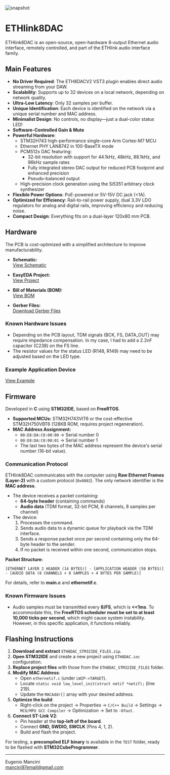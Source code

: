![snapshot](https://github.com/emna8388/ETHlink8DAC/blob/main/snapshot_PCB/3D_ETHlink8xDAC_PCB.png)

# ETHlink8DAC

ETHlink8DAC is an open-source, open-hardware 8-output Ethernet audio interface, remotely controlled, and part of the ETHlink audio interface family.

## Main Features

- **No Driver Required**: The ETH8DACV2 VST3 plugin enables direct audio streaming from your DAW.
- **Scalability**: Supports up to 32 devices on a local network, depending on network quality.
- **Ultra-Low Latency**: Only 32 samples per buffer.
- **Unique Identification**: Each device is identified on the network via a unique serial number and MAC address.
- **Minimalist Design**: No controls, no display—just a dual-color status LED!
- **Software-Controlled Gain & Mute**
- **Powerful Hardware**:
  - STM32H743 high-performance single-core Arm Cortex-M7 MCU
  - Ethernet PHY LAN8742 in 100-BaseTX mode
  - PCM512x DAC featuring:
    - 32-bit resolution with support for 44.1kHz, 48kHz, 88.1kHz, and 96kHz sample rates
    - Fully integrated stereo DAC output for reduced PCB footprint and enhanced precision
    - Pseudo-balanced output
  - High-precision clock generation using the Si5351 arbitrary clock synthesizer
- **Flexible Power Options**: PoE-powered or 5V-15V DC jack (<1A).
- **Optimized for Efficiency**: Rail-to-rail power supply, dual 3.3V LDO regulators for analog and digital rails, improving efficiency and reducing noise.
- **Compact Design**: Everything fits on a dual-layer 120x80 mm PCB.

## Hardware

The PCB is cost-optimized with a simplified architecture to improve manufacturability.

- **Schematic:**\
  [View Schematic](https://github.com/emna8388/ETHlink8DAC/tree/main/PCB_schematic)

- **EasyEDA Project:**\
  [View Project](https://github.com/emna8388/ETHlink8DAC/tree/main/PCB_EasyEDAPro_PROJECT)

- **Bill of Materials (BOM):**\
  [View BOM](https://github.com/emna8388/ETHlink8DAC/tree/main/PCB_BOM)

- **Gerber Files:**\
  [Download Gerber Files](https://github.com/emna8388/ETHlink8DAC/tree/main/PCB_fabrication_file%20)

### Known Hardware Issues

- Depending on the PCB layout, TDM signals (BCK, FS, DATA\_OUT) may require impedance compensation. In my case, I had to add a 2.2nF capacitor (C238) on the FS line.
- The resistor values for the status LED (R148, R149) may need to be adjusted based on the LED type.

### Example Application Device

[View Example](https://github.com/emna8388/ETHlink8DAC/tree/main/snapshot_device_example)

## Firmware

Developed in **C** using **STM32IDE**, based on **FreeRTOS**.

- **Supported MCUs:** STM32H743VIT6 or the cost-effective STM32H750VBT6 (128KB ROM, requires project regeneration).
- **MAC Address Assignment:**
  - `00:E8:DA:C0:00:00` → Serial number 0
  - `00:E8:DA:C0:00:01` → Serial number 1
  - The last two bytes of the MAC address represent the device's serial number (16-bit value).

### Communication Protocol

ETHlink8DAC communicates with the computer using **Raw Ethernet Frames (Layer-2)** with a custom protocol (`0x0802`). The only network identifier is the **MAC address**.

- The device receives a packet containing:
  - **64-byte header** (containing commands)
  - **Audio data** (TDM format, 32-bit PCM, 8 channels, 8 samples per channel)
- The device:
  1. Processes the command.
  2. Sends audio data to a dynamic queue for playback via the TDM interface.
  3. Sends a response packet once per second containing only the 64-byte header to the sender.
  4. If no packet is received within one second, communication stops.

**Packet Structure:**

```
[ETHERNET LAYER 2 HEADER (14 BYTES)] - [APPLICATION HEADER (50 BYTES)] - [AUDIO DATA (8 CHANNELS × 8 SAMPLES × 4 BYTES PER SAMPLE)]
```

For details, refer to **main.c** and **ethernetif.c**.

### Known Firmware Issues

- Audio samples must be transmitted every **8/FS**, which is **<<1ms**. To accommodate this, the **FreeRTOS scheduler must be set to at least 10,000 ticks per second**, which might cause system instability. However, in this specific application, it functions reliably.

## Flashing Instructions

1. **Download and extract** `ETH8DAC_STM32IDE_FILES.zip`.
2. **Open STM32IDE** and create a new project using `ETH8DAC.ioc` configuration.
3. **Replace project files** with those from the `ETH8DAC_STM32IDE_FILES` folder.
4. **Modify MAC Address**:
   - Open `ethernetif.c` (under `LWIP->TARGET`).
   - Locate `static void low_level_init(struct netif *netif);` (line 219).
   - Update the `MACAddr[]` array with your desired address.
5. **Optimize the build**:
   - Right-click on the project → Properties → `C/C++ Build` → Settings → `MCU/MPU GCC Compiler` → Optimization → Set to `-Ofast`.
6. **Connect ST-Link V2**:
   - Pin header at the **top-left of the board**.
   - Connect **GND, SWDIO, SWCLK** (Pins 4, 1, 2).
   - Build and flash the project.

For testing, a **precompiled ELF binary** is available in the `TEST` folder, ready to be flashed with **STM32CubeProgrammer**.

---

Eugenio Mancini\
 [mancini97email@gmail.com](mailto\:mancini97email@gmail.com)


